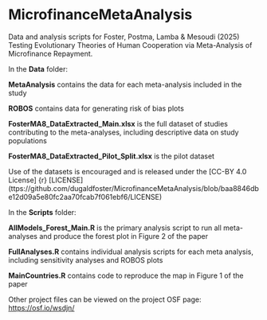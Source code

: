 # MicrofinanceMetaAnalysis

Data and analysis scripts for Foster, Postma, Lamba & Mesoudi (2025) Testing Evolutionary Theories of Human Cooperation via Meta-Analysis of Microfinance Repayment.

In the **Data** folder:

**MetaAnalysis** contains the data for each meta-analysis included in the study

**ROBOS** contains data for generating risk of bias plots

**FosterMA8_DataExtracted_Main.xlsx** is the full dataset of studies contributing to the meta-analyses, including descriptive data on study populations

**FosterMA8_DataExtracted_Pilot_Split.xlsx** is the pilot dataset

Use of the datasets is encouraged and is released under the [CC-BY 4.0 License] {r} [LICENSE] (ttps://github.com/dugaldfoster/MicrofinanceMetaAnalysis/blob/baa8846dbe12d09a5e80fc2aa70fcab7f061ebf6/LICENSE)

In the **Scripts** folder:

**AllModels_Forest_Main.R** is the primary analysis script to run all meta-analyses and produce the forest plot in Figure 2 of the paper

**FullAnalyses.R** contains individual analysis scripts for each meta analysis, including sensitivity analyses and ROBOS plots

**MainCountries.R** contains code to reproduce the map in Figure 1 of the paper

Other project files can be viewed on the project OSF page: https://osf.io/wsdjn/ 


